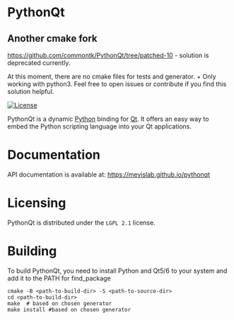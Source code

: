 # PythonQt 

## **Another cmake fork**

https://github.com/commontk/PythonQt/tree/patched-10 - solution is deprecated currently. 

At this moment, there are no cmake files for tests and generator. + Only working with python3. Feel free to open issues or contribute if you find this solution helpful.

[![License](https://img.shields.io/github/license/mevislab/pythonqt.svg?color=blue)](LICENSE)

PythonQt is a dynamic [Python](https://www.python.org) binding for [Qt](https://www.qt.io).
It offers an easy way to embed the Python scripting language into
your Qt applications.

# Documentation

API documentation is available at: https://mevislab.github.io/pythonqt

# Licensing

PythonQt is distributed under the `LGPL 2.1` license.

# Building

To build PythonQt, you need to install Python and Qt5/6 to your system and add it to the PATH for find_package
  
```
cmake -B <path-to-build-dir> -S <path-to-source-dir>
cd <path-to-build-dir>
make  # based on chosen generator
make install #based on chosen generator
```
